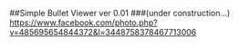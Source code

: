 ##Simple Bullet Viewer ver 0.01
###(under construction…)
<https://www.facebook.com/photo.php?v=485695654844372&l=3448758378467713006>